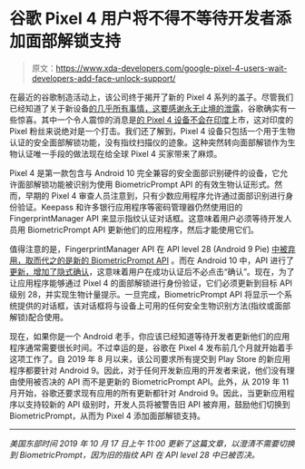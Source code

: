 # 谷歌 Pixel 4 用户将不得不等待开发者添加面部解锁支持

> 原文：<https://www.xda-developers.com/google-pixel-4-users-wait-developers-add-face-unlock-support/>

在最近的谷歌制造活动上，该公司终于揭开了新的 Pixel 4 系列的盖子。尽管我们已经知道了关于新设备[的几乎所有事情，这要感谢永无止境的泄露](https://www.xda-developers.com/tag/google-pixel4/)，谷歌确实有一些惊喜。其中一个令人震惊的消息是[的 Pixel 4 设备不会在印度](https://www.xda-developers.com/google-pixel-4-not-available-in-india/)上市，这对印度的 Pixel 粉丝来说绝对是一个打击。我们还了解到，Pixel 4 设备只包括一个用于生物认证的安全面部解锁功能，没有指纹扫描仪的迹象。这种突然转向面部解锁作为生物认证唯一手段的做法现在给全球 Pixel 4 买家带来了麻烦。

Pixel 4 是第一款包含与 Android 10 完全兼容的安全面部识别硬件的设备，它允许面部解锁功能被识别为使用 BiometricPrompt API 的有效生物认证形式。然而，早期的 Pixel 4 审查人员注意到，只有少数应用程序允许通过面部识别进行身份验证。Keepass 和许多银行应用程序等密码管理器仍然使用旧的 FingerprintManager API 来显示指纹认证对话框。这意味着用户必须等待开发人员用 BiometricPrompt API 更新他们的应用程序，然后才能使用它们。

值得注意的是，FingerprintManager API 在 API level 28 (Android 9 Pie) [中被弃用，取而代之的是新的 BiometricPrompt API](https://www.xda-developers.com/android-p-new-biometrics-api/) 。而在 Android 10 中，API 进行了[更新，增加了隐式确认](https://www.xda-developers.com/android-q-security-privacy-features/)，这意味着用户在成功认证后不必点击“确认”。现在，为了让应用程序能够通过 Pixel 4 的面部解锁进行身份验证，它们必须更新到目标 API 级别 28，并实现生物计量提示。一旦完成，BiometricPrompt API 将显示一个系统提供的对话框，该对话框将与设备上可用的任何安全生物识别方法(指纹或面部解锁)配合使用。

现在，如果你是一个 Android 老手，你应该已经知道等待开发者更新他们的应用程序通常需要很长时间。不过幸运的是，谷歌在 Pixel 4 发布前几个月就开始着手这项工作了。自 2019 年 8 月以来，该公司要求所有提交到 Play Store 的新应用程序都要针对 Android 9。因此，对于任何开发新应用的开发者来说，他们没有理由使用被否决的 API 而不是更新的 BiometricPrompt API。此外，从 2019 年 11 月开始，谷歌还要求现有应用的所有更新都针对 Android 9。因此，当更新应用程序以支持较新的 API 级别时，开发人员将被警告旧 API 被弃用，鼓励他们切换到 BiometricPrompt，从而为 Pixel 4 添加面部解锁支持。

* * *

*美国东部时间 2019 年 10 月 17 日上午 11:00 更新了这篇文章，以澄清不需要切换到 BiometricPrompt，因为旧的指纹 API 在 API level 28 中已被否决。*